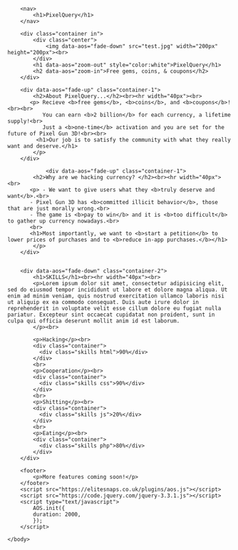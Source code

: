 <!-- Original Template by Justin Raniel Pascual -->

<!DOCTYPE html>
<html>
	<head>
		<title>PixelQuery</title>
		<link href="https://fonts.googleapis.com/css?family=Raleway:100,400" rel="stylesheet">
		<link href="https://elitesnaps.co.uk/plugins/aos.css" rel="stylesheet">
		<meta property="og:description" content="Get free gems, coins & coupons!">
	</head>
	<body>
		
		<nav>
			<h1>PixelQuery</h1>
		</nav>
		
		<div class="container in">
			<div class="center">
				<img data-aos="fade-down" src="test.jpg" width="200px" height="200px"><br>
			</div>
			<h1 data-aos="zoom-out" style="color:white">PixelQuery</h1>
			<h2 data-aos="zoom-in">Free gems, coins, & coupons</h2>
		</div>
		
		<div data-aos="fade-up" class="container-1">
			<h2>About PixelQuery...</h2><br><hr width="40px"><br>
		   <p> Recieve <b>free gems</b>, <b>coins</b>, and <b>coupons</b>!<br><br>
			   You can earn <b>2 billion</b> for each currency, a lifetime supply!<br>
			   Just a <b>one-time</b> activation and you are set for the future of Pixel Gun 3D!<br><br>
			 <h1>Our job is to satisfy the community with what they really want and deserve.</h1>
			</p>
		</div>
		
				<div data-aos="fade-up" class="container-1">
			<h2>Why are we hacking currency? </h2><br><hr width="40px"><br>
		   <p> - We want to give users what they <b>truly deserve and want</b>.<br>
		   - Pixel Gun 3D has <b>committed illicit behavior</b>, those that are just morally wrong.<br>
		   - The game is <b>pay to win</b> and it is <b>too difficult</b> to gather up currency nowadays.<br>
		   <br>
		   <h1>Most importantly, we want to <b>start a petition</b> to lower prices of purchases and to <b>reduce in-app purchases.</b></h1>
			</p>
		</div>

		
		<div data-aos="fade-down" class="container-2">
			<h1>SKILLS</h1><br><hr width="40px"><br>
			<p>Lorem ipsum dolor sit amet, consectetur adipisicing elit, sed do eiusmod tempor incididunt ut labore et dolore magna aliqua. Ut enim ad minim veniam, quis nostrud exercitation ullamco laboris nisi ut aliquip ex ea commodo consequat. Duis aute irure dolor in reprehenderit in voluptate velit esse cillum dolore eu fugiat nulla pariatur. Excepteur sint occaecat cupidatat non proident, sunt in culpa qui officia deserunt mollit anim id est laborum. 
			</p><br>
			
			<p>Hacking</p><br>
			<div class="container">
			  <div class="skills html">90%</div>
			</div>
			<br>
			<p>Cooperation</p><br>
			<div class="container">
			  <div class="skills css">90%</div>
			</div>
			<br>
			<p>Shitting</p><br>
			<div class="container">
			  <div class="skills js">20%</div>
			</div>
			<br>
			<p>Eating</p><br>
			<div class="container">
			  <div class="skills php">80%</div>
			</div>
		</div>
		
		<footer>
			<p>More features coming soon!</p>
		</footer>
		<script src="https://elitesnaps.co.uk/plugins/aos.js"></script>
		<script src="https://code.jquery.com/jquery-3.3.1.js"></script>
		<script type="text/javascript">
			AOS.init({
	  		duration: 2000,
			});
		</script>

	</body>
</html>
